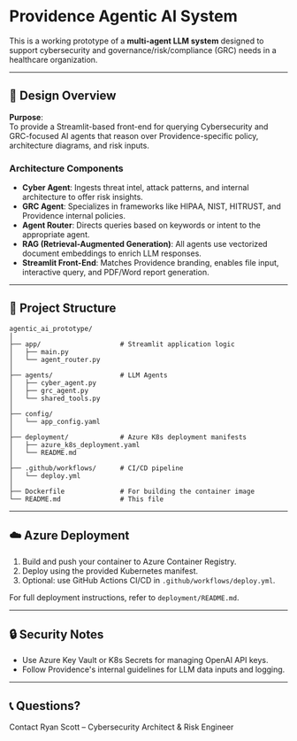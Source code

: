 
# Providence Agentic AI System

This is a working prototype of a **multi-agent LLM system** designed to support cybersecurity and governance/risk/compliance (GRC) needs in a healthcare organization.

---

## 🧠 Design Overview

**Purpose**:  
To provide a Streamlit-based front-end for querying Cybersecurity and GRC-focused AI agents that reason over Providence-specific policy, architecture diagrams, and risk inputs.

### Architecture Components
- **Cyber Agent**: Ingests threat intel, attack patterns, and internal architecture to offer risk insights.
- **GRC Agent**: Specializes in frameworks like HIPAA, NIST, HITRUST, and Providence internal policies.
- **Agent Router**: Directs queries based on keywords or intent to the appropriate agent.
- **RAG (Retrieval-Augmented Generation)**: All agents use vectorized document embeddings to enrich LLM responses.
- **Streamlit Front-End**: Matches Providence branding, enables file input, interactive query, and PDF/Word report generation.

---

## 🚀 Project Structure

```
agentic_ai_prototype/
│
├── app/                    # Streamlit application logic
│   ├── main.py
│   └── agent_router.py
│
├── agents/                 # LLM Agents
│   ├── cyber_agent.py
│   ├── grc_agent.py
│   └── shared_tools.py
│
├── config/
│   └── app_config.yaml
│
├── deployment/             # Azure K8s deployment manifests
│   ├── azure_k8s_deployment.yaml
│   └── README.md
│
├── .github/workflows/      # CI/CD pipeline
│   └── deploy.yml
│
├── Dockerfile              # For building the container image
└── README.md               # This file
```

---

## ☁️ Azure Deployment

1. Build and push your container to Azure Container Registry.
2. Deploy using the provided Kubernetes manifest.
3. Optional: use GitHub Actions CI/CD in `.github/workflows/deploy.yml`.

For full deployment instructions, refer to `deployment/README.md`.

---

## 🔒 Security Notes

- Use Azure Key Vault or K8s Secrets for managing OpenAI API keys.
- Follow Providence's internal guidelines for LLM data inputs and logging.

---

## 📞 Questions?

Contact Ryan Scott – Cybersecurity Architect & Risk Engineer
